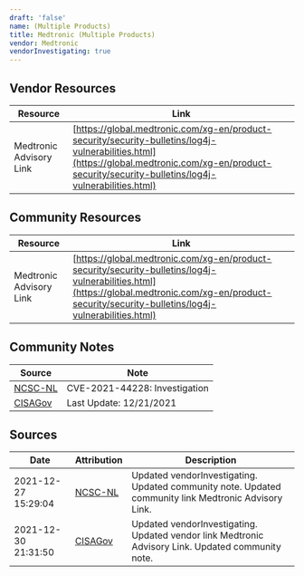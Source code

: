 ```yaml
---
draft: 'false'
name: (Multiple Products)
title: Medtronic (Multiple Products)
vendor: Medtronic
vendorInvestigating: true
---
```


## Vendor Resources
| Resource | Link |
| --- | --- |
| Medtronic Advisory Link | [https://global.medtronic.com/xg-en/product-security/security-bulletins/log4j-vulnerabilities.html](https://global.medtronic.com/xg-en/product-security/security-bulletins/log4j-vulnerabilities.html) |

## Community Resources
| Resource | Link |
| --- | --- |
| Medtronic Advisory Link | [https://global.medtronic.com/xg-en/product-security/security-bulletins/log4j-vulnerabilities.html](https://global.medtronic.com/xg-en/product-security/security-bulletins/log4j-vulnerabilities.html) |

## Community Notes
| Source | Note |
| --- | --- |
| [NCSC-NL](https://github.com/NCSC-NL/log4shell/blob/main/software/README.md) | CVE-2021-44228: Investigation </ul> |
| [CISAGov](https://raw.githubusercontent.com/cisagov/log4j-affected-db/develop/README.md) | Last Update: 12/21/2021 |

## Sources
| Date | Attribution | Description |
| --- | --- | --- |
| 2021-12-27 15:29:04 | [NCSC-NL](https://github.com/NCSC-NL/log4shell/blob/main/software/README.md) | Updated vendorInvestigating. Updated community note. Updated community link Medtronic Advisory Link.  |
| 2021-12-30 21:31:50 | [CISAGov](https://raw.githubusercontent.com/cisagov/log4j-affected-db/develop/README.md) | Updated vendorInvestigating. Updated vendor link Medtronic Advisory Link. Updated community note.  |
